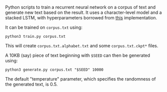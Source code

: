 Python scripts to train a recurrent neural network on a corpus of text and generate new text based on the result. It uses a character-level model and a stacked LSTM, with hyperparameters borrowed from [this](https://github.com/LaurentMazare/tensorflow-ocaml/tree/master/examples/char_rnn) implementation.

It can be trained on `corpus.txt` using:

```
python3 train.py corpus.txt
```

This will create `corpus.txt.alphabet.txt` and some `corpus.txt.ckpt*` files.

A 10KB (say) piece of text beginning with `$SEED` can then be generated using:

```
python3 generate.py corpus.txt "$SEED" 10000
```

The default "temperature" parameter, which specifies the randomness of the generated text, is 0.5.